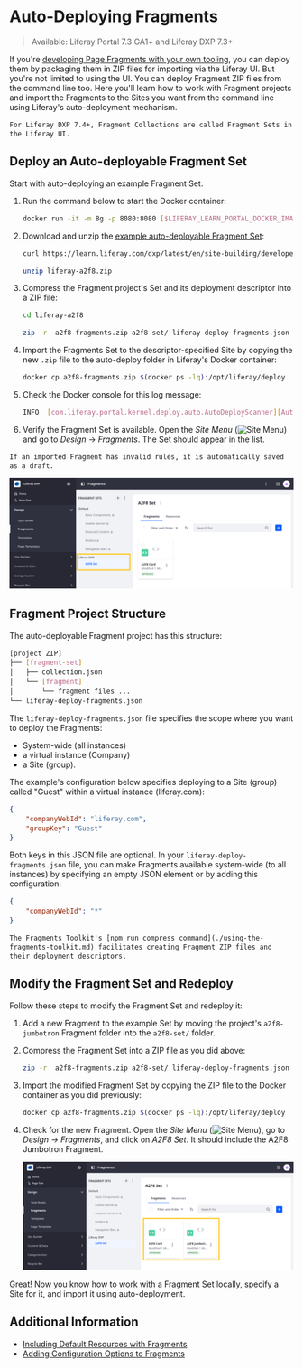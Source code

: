 # Auto-Deploying Fragments

> Available: Liferay Portal 7.3 GA1+ and Liferay DXP 7.3+

If you're [developing Page Fragments with your own tooling](./using-the-fragments-toolkit.md#fragment-set-structure), you can deploy them by packaging them in ZIP files for importing via the Liferay UI. But you're not limited to using the UI. You can deploy Fragment ZIP files from the command line too. Here you'll learn how to work with Fragment projects and import the Fragments to the Sites you want from the command line using Liferay's auto-deployment mechanism.

```{note}
For Liferay DXP 7.4+, Fragment Collections are called Fragment Sets in the Liferay UI.
```

## Deploy an Auto-deployable Fragment Set

Start with auto-deploying an example Fragment Set.

1. Run the command below to start the Docker container:

    ```bash
    docker run -it -m 8g -p 8080:8080 [$LIFERAY_LEARN_PORTAL_DOCKER_IMAGE$]
    ```

1. Download and unzip the [example auto-deployable Fragment Set](https://learn.liferay.com/dxp/latest/en/site-building/developer-guide/developing-page-fragments/liferay-a2f8.zip):

    ```bash
    curl https://learn.liferay.com/dxp/latest/en/site-building/developer-guide/developing-page-fragments/liferay-a2f8.zip -O
    ```

    ```bash
    unzip liferay-a2f8.zip
    ```

1. Compress the Fragment project's Set and its deployment descriptor into a ZIP file:

    ```bash
    cd liferay-a2f8
    ```

    ```bash
    zip -r  a2f8-fragments.zip a2f8-set/ liferay-deploy-fragments.json
    ```

1. Import the Fragments Set to the descriptor-specified Site by copying the new `.zip` file to the auto-deploy folder in Liferay's Docker container:

    ```bash
    docker cp a2f8-fragments.zip $(docker ps -lq):/opt/liferay/deploy
    ```

1. Check the Docker console for this log message:

    ```bash
    INFO  [com.liferay.portal.kernel.deploy.auto.AutoDeployScanner][AutoDeployDir:263] Processing a2f8-fragments.zip
    ```

1. Verify the Fragment Set is available. Open the *Site Menu* (![Site Menu](../../../images/icon-product-menu.png)) and go to *Design* &rarr; *Fragments*. The Set should appear in the list.

```{note}
If an imported Fragment has invalid rules, it is automatically saved as a draft.
```

![The Set is available.](./auto-deploying-fragments/images/01.png)

## Fragment Project Structure

The auto-deployable Fragment project has this structure:

```bash
[project ZIP]
├── [fragment-set]
│   ├── collection.json
│   └── [fragment]
│       └── fragment files ...
└── liferay-deploy-fragments.json
```

The `liferay-deploy-fragments.json` file specifies the scope where you want to deploy the Fragments:

* System-wide (all instances)
* a virtual instance (Company)
* a Site (group).

The example's configuration below specifies deploying to a Site (group) called "Guest" within a virtual instance (liferay.com):

```json
{
    "companyWebId": "liferay.com",
    "groupKey": "Guest"
}
```

Both keys in this JSON file are optional. In your `liferay-deploy-fragments.json` file, you can make Fragments available system-wide (to all instances) by specifying an empty JSON element or by adding this configuration:

```json
{
    "companyWebId": "*"
}
```

```{note}
The Fragments Toolkit's [npm run compress command](./using-the-fragments-toolkit.md) facilitates creating Fragment ZIP files and their deployment descriptors.
```

## Modify the Fragment Set and Redeploy

Follow these steps to modify the Fragment Set and redeploy it:

1. Add a new Fragment to the example Set by moving the project's `a2f8-jumbotron` Fragment folder into the `a2f8-set/` folder.

1. Compress the Fragment Set into a ZIP file as you did above:

    ```bash
    zip -r  a2f8-fragments.zip a2f8-set/ liferay-deploy-fragments.json
    ```

1. Import the modified Fragment Set by copying the ZIP file to the Docker container as you did previously:

   ```bash
   docker cp a2f8-fragments.zip $(docker ps -lq):/opt/liferay/deploy
   ```

1. Check for the new Fragment. Open the *Site Menu* (![Site Menu](../../../images/icon-product-menu.png)), go to *Design* &rarr; *Fragments*, and click on *A2F8 Set*. It should include the A2F8 Jumbotron Fragment.

    ![The new Fragment is included in the auto-deployed Set.](./auto-deploying-fragments/images/02.png)

Great! Now you know how to work with a Fragment Set locally, specify a Site for it, and import it using auto-deployment.

## Additional Information

* [Including Default Resources with Fragments](./including-default-resources-with-fragments.md)
* [Adding Configuration Options to Fragments](./adding-configuration-options-to-fragments.md)
